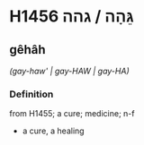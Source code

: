 # H1456 גֵּהָה / גהה

## gêhâh

_(gay-haw' | ɡay-HAW | ɡay-HA)_

### Definition

from H1455; a cure; medicine; n-f

- a cure, a healing
